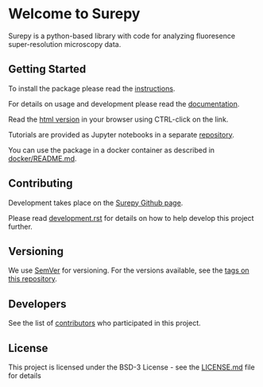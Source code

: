 Welcome to Surepy
=================

Surepy is a python-based library with code for analyzing fluoresence super-resolution
microscopy data.

Getting Started
----------------

To install the package please read the [instructions](docs/installation.rst).

For details on usage and development please read the [documentation](docs/index.rst).

Read the [html version](docs/_build/source/index.html) in your browser using CTRL-click on the link.

Tutorials are provided as Jupyter notebooks in a separate 
[repository](https://github.com/super-resolution/Surepy_tutorials).

You can use the package in a docker container as described in [docker/README.md](docker/README.md).


Contributing
------------

Development takes place on the [Surepy Github page](https://github.com/super-resolution/Surepy).

Please read [development.rst](docs/development.rst) for details on how to help develop this project further.

Versioning
----------

We use [SemVer](http://semver.org/) for versioning. For the versions available, see the 
[tags on this repository](https://github.com/super-resolution/Surepy/tags).

Developers
----------

See the list of [contributors](docs/contributions.rst) who participated in this project.

License
-------

This project is licensed under the BSD-3 License - see the [LICENSE.md](LICENSE.md) file for details
